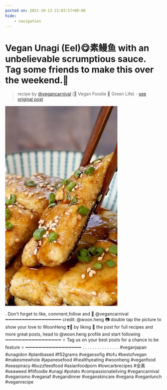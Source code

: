 ```yaml
---
posted on: 2021-10-13 21:03:57+00:00
hide:
    - navigation
---
```


# Vegan Unagi (Eel)😋素鳗鱼 with an unbelievable scrumptious sauce. Tag some friends to make this over the weekend.🤗⁣ 

> recipe by [@vegancarnival](https://www.instagram.com/vegancarnival/) 
(🍅 Vegan Foodie 💚 Green Life) - [see original post](https://instagram.com/p/CU-7MSxKwj4)

![](../img/vegancarnival_13-10-2021_2110.png)

.
Don't forget to like, comment,follow and 🔔 @vegancarnival
➖➖➖➖➖➖➖➖➖➖➖➖➖➖➖➖➖
credit: @woon.heng 📷
double tap the picture to show your love to WoonHeng ❣️🌱 by liking 💖 the post
for full recipes and more great posts, head to @woon.heng profile and start following
➖➖➖➖➖➖➖➖➖➖➖➖➖➖➖➖➖
⭐ Tag us on your best posts for a chance to be feature ⭐
➖➖➖➖➖➖➖➖➖➖➖➖➖➖➖➖➖
.
.
.
.
.
.
.
.
.
.
.
.
.
.
.
\#veganjapan \#unagidon \#plantbased \#f52grams \#vegansofig \#tofu \#bestofvegan \#makesmewhole \#japanesefood \#healthyeating \#woonheng \#veganfood \#seaspiracy \#buzzfeedfood \#asianfoodporn \#lowcarbrecipes \#全素 \#seaweed \#fitfoodie \#unagi \#potato \#compassionateliving \#vegancarnival \#veganismo \#veganaf \#vegandinner \#veganskincare \#vegana \#veganlunch \#veganrecipe 